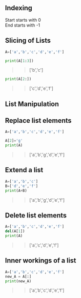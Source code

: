 ## Indexing
Start starts with 0<br>
End starts with -1

## Slicing of Lists
```python
A=['a','b','c','d','e','f']

print(A[1:3])
```
>>['b','c']
```python
print(A[2:])
```
>>['c','d','e','f']

## List Manipulation

## Replace list elements
```python
A=['a','b','c','d','e','f']

A[2]='g'
print(A)
```
>>['a','b','g','d','e','f']

## Extend a list
```python
A=['a','b','c']
B=['d','e','f']
print(A+B)
```
>>['a','b','g','d','e','f']

## Delete list elements
```python
A=['a','b','c','d','e','f']
del(A[1])
print(A)
```
>>['a','c','d','e','f']

## Inner workings of a list
```python
A=['a','b','c','d','e','f']
new_A = A[:]
print(new_A)

```
>>['a','b','c','d','e','f']
